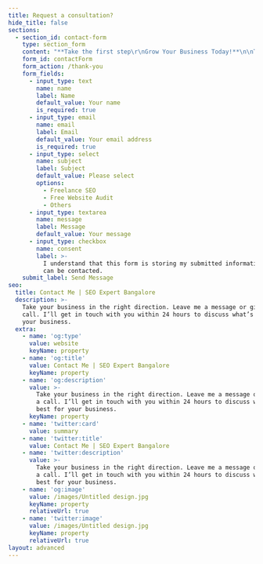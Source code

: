 ```yaml
---
title: Request a consultation?
hide_title: false
sections:
  - section_id: contact-form
    type: section_form
    content: "**Take the first step\r\nGrow Your Business Today!**\n\nTake your business in the right direction. Leave me a message or give me a call. I’ll get in touch with\r\nyou within 24 hours to discuss what’s best for your business.\n\nEmail me contact@seoexpertbengaluru.com\n\nCall me for quick response +91-9886621210\n"
    form_id: contactForm
    form_action: /thank-you
    form_fields:
      - input_type: text
        name: name
        label: Name
        default_value: Your name
        is_required: true
      - input_type: email
        name: email
        label: Email
        default_value: Your email address
        is_required: true
      - input_type: select
        name: subject
        label: Subject
        default_value: Please select
        options:
          - Freelance SEO
          - Free Website Audit
          - Others
      - input_type: textarea
        name: message
        label: Message
        default_value: Your message
      - input_type: checkbox
        name: consent
        label: >-
          I understand that this form is storing my submitted information so I
          can be contacted.
    submit_label: Send Message
seo:
  title: Contact Me | SEO Expert Bangalore
  description: >-
    Take your business in the right direction. Leave me a message or give me a
    call. I’ll get in touch with you within 24 hours to discuss what’s best for
    your business.
  extra:
    - name: 'og:type'
      value: website
      keyName: property
    - name: 'og:title'
      value: Contact Me | SEO Expert Bangalore
      keyName: property
    - name: 'og:description'
      value: >-
        Take your business in the right direction. Leave me a message or give me
        a call. I’ll get in touch with you within 24 hours to discuss what’s
        best for your business.
      keyName: property
    - name: 'twitter:card'
      value: summary
    - name: 'twitter:title'
      value: Contact Me | SEO Expert Bangalore
    - name: 'twitter:description'
      value: >-
        Take your business in the right direction. Leave me a message or give me
        a call. I’ll get in touch with you within 24 hours to discuss what’s
        best for your business.
    - name: 'og:image'
      value: /images/Untitled design.jpg
      keyName: property
      relativeUrl: true
    - name: 'twitter:image'
      value: /images/Untitled design.jpg
      keyName: property
      relativeUrl: true
layout: advanced
---
```

